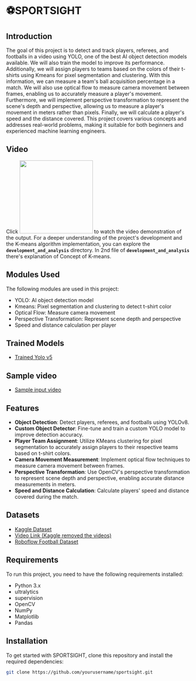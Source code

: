 # ⚽SPORTSIGHT

## Introduction
The goal of this project is to detect and track players, referees, and footballs in a video using YOLO, one of the best AI object detection models available. We will also train the model to improve its performance. Additionally, we will assign players to teams based on the colors of their t-shirts using Kmeans for pixel segmentation and clustering. With this information, we can measure a team's ball acquisition percentage in a match. We will also use optical flow to measure camera movement between frames, enabling us to accurately measure a player's movement. Furthermore, we will implement perspective transformation to represent the scene's depth and perspective, allowing us to measure a player's movement in meters rather than pixels. Finally, we will calculate a player's speed and the distance covered. This project covers various concepts and addresses real-world problems, making it suitable for both beginners and experienced machine learning engineers.

## Video
Click [<img src="https://github.com/user-attachments/assets/6aade60c-ca41-40a3-be6a-c63499b0e288" width="200"/>](https://1drv.ms/v/s!AsL2ZaC8wozAh6ZOOApmysKH1pyEUA?e=Ccg73W) to watch the video demonstration of the output. For a deeper understanding of the project's development and the K-means algorithm implementation, you can explore the **`development_and_analysis`** directory. In 2nd file of **`development_and_analysis`** there's explanation of Concept of K-means.

## Modules Used
The following modules are used in this project:
- YOLO: AI object detection model
- Kmeans: Pixel segmentation and clustering to detect t-shirt color
- Optical Flow: Measure camera movement
- Perspective Transformation: Represent scene depth and perspective
- Speed and distance calculation per player

## Trained Models
- [Trained Yolo v5](https://drive.google.com/file/d/1DC2kCygbBWUKheQ_9cFziCsYVSRw6axK/view?usp=sharing)

## Sample video
-  [Sample input video](https://drive.google.com/file/d/1t6agoqggZKx6thamUuPAIdN_1zR9v9S_/view?usp=sharing)

## Features

- **Object Detection**: Detect players, referees, and footballs using YOLOv8.
- **Custom Object Detector**: Fine-tune and train a custom YOLO model to improve detection accuracy.
- **Player Team Assignment**: Utilize KMeans clustering for pixel segmentation to accurately assign players to their respective teams based on t-shirt colors.
- **Camera Movement Measurement**: Implement optical flow techniques to measure camera movement between frames.
- **Perspective Transformation**: Use OpenCV's perspective transformation to represent scene depth and perspective, enabling accurate distance measurements in meters.
- **Speed and Distance Calculation**: Calculate players' speed and distance covered during the match.

## Datasets

- [Kaggle Dataset](https://www.kaggle.com/competitions/d...)
- [Video Link (Kaggle removed the videos)](https://drive.google.com/file/d/1t6ag...)
- [Roboflow Football Dataset](https://universe.roboflow.com/roboflo...)

## Requirements
To run this project, you need to have the following requirements installed:
- Python 3.x
- ultralytics
- supervision
- OpenCV
- NumPy
- Matplotlib
- Pandas

## Installation

To get started with SPORTSIGHT, clone this repository and install the required dependencies:

```bash
git clone https://github.com/yourusername/sportsight.git
